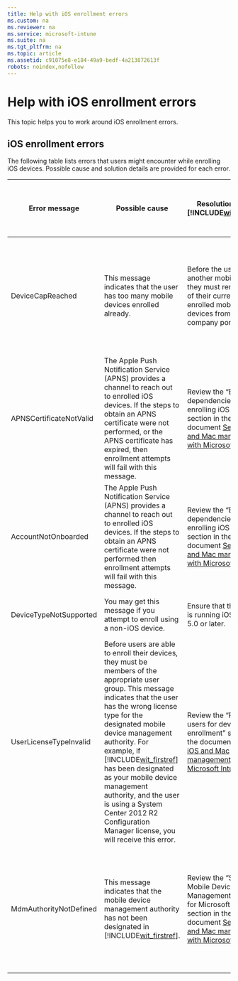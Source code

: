```yaml
---
title: Help with iOS enrollment errors
ms.custom: na
ms.reviewer: na
ms.service: microsoft-intune
ms.suite: na
ms.tgt_pltfrm: na
ms.topic: article
ms.assetid: c91075e8-e184-49a9-bedf-4a213872613f
robots: noindex,nofollow
---
```

# Help with iOS enrollment errors
This topic helps you to work around iOS enrollment errors.

## iOS enrollment errors
The following table lists errors that users might encounter while enrolling iOS devices. Possible cause and solution details are provided for each error.

|Error message|Possible cause|Resolution using [!INCLUDE[wit_firstref](../Token/wit_firstref_md.md)]|Resolution using System Center 2012 R2 Configuration Manager|
|-----------------|------------------|--------------------------------------------------------------------------|----------------------------------------------------------------|
|DeviceCapReached|This message indicates that the user has too many mobile devices enrolled already.|Before the user enrolls another mobile device, they must remove one of their currently enrolled mobile devices from the company portal.|Before the user enrolls another mobile device, they must remove one of their currently enrolled mobile devices from the company portal.|
|APNSCertificateNotValid|The Apple Push Notification Service (APNS) provides a channel to reach out to enrolled iOS devices. If the steps to obtain an APNS certificate were not performed, or the APNS certificate has expired, then enrollment attempts will fail with this message.|Review the “External dependencies for enrolling iOS devices” section in the document [Set up iOS and Mac management with Microsoft Intune](../Topic/Set-up-iOS-and-Mac-management-with-Microsoft-Intune.md)|Review the “External dependencies for enrolling iOS devices” section in the document [Set up iOS and Mac management with Microsoft Intune](../Topic/Set-up-iOS-and-Mac-management-with-Microsoft-Intune.md)|
|AccountNotOnboarded|The Apple Push Notification Service (APNS) provides a channel to reach out to enrolled iOS devices. If the steps to obtain an APNS certificate were not performed then enrollment attempts will fail with this message.|Review the “External dependencies for enrolling iOS devices” section in the document [Set up iOS and Mac management with Microsoft Intune](../Topic/Set-up-iOS-and-Mac-management-with-Microsoft-Intune.md)|Review the “External dependencies for enrolling iOS devices” section in the document [Set up iOS and Mac management with Microsoft Intune](../Topic/Set-up-iOS-and-Mac-management-with-Microsoft-Intune.md)|
|DeviceTypeNotSupported|You may get this message if you attempt to enroll using a non-iOS device.|Ensure that the device is running iOS version 5.0 or later.|Ensure that the device is running iOS version 5.0 or later.|
|UserLicenseTypeInvalid|Before users are able to enroll their devices, they must be members of the appropriate user group. This message indicates that the user has the wrong license type for the designated mobile device management authority. For example, if [!INCLUDE[wit_firstref](../Token/wit_firstref_md.md)] has been designated as your mobile device management authority, and the user is using a System Center 2012 R2 Configuration Manager license, you will receive this error.|Review the “Provision users for device enrollment” section in the document [Set up iOS and Mac management with Microsoft Intune](../Topic/Set-up-iOS-and-Mac-management-with-Microsoft-Intune.md)|Review the “Provision users for device enrollment” section in the document [Set up iOS and Mac management with Microsoft Intune](../Topic/Set-up-iOS-and-Mac-management-with-Microsoft-Intune.md)|
|MdmAuthorityNotDefined|This message indicates that the mobile device management authority has not been designated in [!INCLUDE[wit_firstref](../Token/wit_firstref_md.md)].|Review the “Set the Mobile Device Management Authority for Microsoft Intune” section in the document [Set up iOS and Mac management with Microsoft Intune](../Topic/Set-up-iOS-and-Mac-management-with-Microsoft-Intune.md)|Review the “Set the Mobile Device Management Authority for Microsoft Intune” section in the document [Set up iOS and Mac management with Microsoft Intune](../Topic/Set-up-iOS-and-Mac-management-with-Microsoft-Intune.md)|
